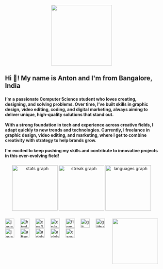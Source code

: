 <div align="center">
  <img height="200" src="https://postimg.cc/0bCTRJY1"  />
</div>

###

<h2 align="left">Hi 👋! My name is Anton and I'm from Bangalore, India</h2>

###

<h4 align="left">I’m a passionate Computer Science student who loves creating, designing, and solving problems. Over time, I’ve built skills in graphic design, video editing, coding, and digital marketing, always aiming to deliver unique, high-quality solutions that stand out.<br><br>With a strong foundation in tech and experience across creative fields, I adapt quickly to new trends and technologies. Currently, I freelance in graphic design, video editing, and marketing, where I get to combine creativity with strategy to help brands grow.<br><br>I’m excited to keep pushing my skills and contribute to innovative projects in this ever-evolving field!</h4>

###

<div align="center">
  <img src="https://github-readme-stats.vercel.app/api?username=antxnrxj&hide_title=false&hide_rank=false&show_icons=true&include_all_commits=true&count_private=true&disable_animations=false&theme=dracula&locale=en&hide_border=false" height="150" alt="stats graph"  />
  <img src="https://streak-stats.demolab.com?user=antxnrxj&locale=en&mode=daily&theme=dracula&hide_border=false&border_radius=5" height="150" alt="streak graph"  />
  <img src="https://github-readme-stats.vercel.app/api/top-langs?username=antxnrxj&locale=en&hide_title=false&layout=compact&card_width=320&langs_count=5&theme=dracula&hide_border=false" height="150" alt="languages graph"  />
</div>

###



###

<img align="right" height="150" src="https://i.giphy.com/media/v1.Y2lkPTc5MGI3NjExbWMzaGk2b2FsODk5ejZ0dGhtZ2VpZ282am55eXVkZnlxcTdyamg3ZSZlcD12MV9pbnRlcm5hbF9naWZfYnlfaWQmY3Q9Zw/27bFONcG7bw9ldbDEC/giphy.gif"  />

###

<div align="left">
  <img src="https://cdn.jsdelivr.net/gh/devicons/devicon/icons/javascript/javascript-original.svg" height="30" alt="javascript logo"  />
  <img width="12" />
  <img src="https://cdn.jsdelivr.net/gh/devicons/devicon/icons/html5/html5-original.svg" height="30" alt="html5 logo"  />
  <img width="12" />
  <img src="https://cdn.jsdelivr.net/gh/devicons/devicon/icons/css3/css3-original.svg" height="30" alt="css3 logo"  />
  <img width="12" />
  <img src="https://cdn.jsdelivr.net/gh/devicons/devicon/icons/cplusplus/cplusplus-original.svg" height="30" alt="cplusplus logo"  />
  <img width="12" />
  <img src="https://skillicons.dev/icons?i=figma" height="30" alt="figma logo"  />
  <img width="12" />
  <img src="https://cdn.jsdelivr.net/gh/devicons/devicon/icons/git/git-original.svg" height="30" alt="git logo"  />
  <img width="12" />
  <img src="https://cdn.jsdelivr.net/gh/devicons/devicon/icons/github/github-original.svg" height="30" alt="github logo"  />
  <img width="12" />
  <img src="https://cdn.jsdelivr.net/gh/devicons/devicon/icons/java/java-original.svg" height="30" alt="java logo"  />
  <img width="12" />
  <img src="https://cdn.jsdelivr.net/gh/devicons/devicon/icons/aftereffects/aftereffects-original.svg" height="30" alt="aftereffects logo"  />
  <img width="12" />
  <img src="https://skillicons.dev/icons?i=ai" height="30" alt="adobeillustrator logo"  />
  <img width="12" />
  <img src="https://skillicons.dev/icons?i=ps" height="30" alt="adobephotoshop logo"  />
  <img width="12" />
  <img src="https://cdn.simpleicons.org/canva/00C4CC" height="30" alt="canva logo"  />
</div>
